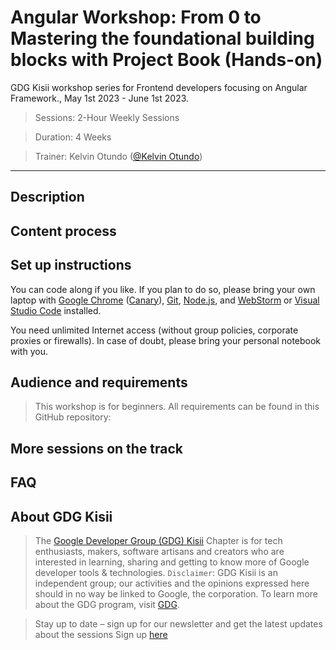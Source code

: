 # Angular Workshop: From 0 to Mastering the foundational building blocks with Project Book (Hands-on)
GDG Kisii workshop series for Frontend developers focusing on Angular Framework., May 1st 2023 - June 1st 2023.
> Sessions: 2-Hour Weekly Sessions

> Duration: 4 Weeks

> Trainer: Kelvin Otundo ([@Kelvin Otundo](https://twitter.com/kelvinotundoKE))

---
## Description

## Content process

## Set up instructions
You can code along if you like. If you plan to do so, please bring your own laptop with [Google Chrome](https://www.google.com/chrome/) ([Canary](https://www.google.com/chrome/canary/)), [Git](https://git-scm.com/), [Node.js](https://nodejs.org/), and [WebStorm](https://www.jetbrains.com/webstorm/) or [Visual Studio Code](https://code.visualstudio.com/) installed.

You need unlimited Internet access (without group policies, corporate proxies or firewalls). In case of doubt, please bring your personal notebook with you.

## Audience and requirements
>This workshop is for beginners. All requirements can be found in this GitHub repository: 

## More sessions on the track

## FAQ


## About GDG Kisii
> The [Google Developer Group (GDG) Kisii](https://gdg.community.dev/gdg-kisii/) Chapter is for tech enthusiasts, makers, software artisans and creators who are interested in learning, sharing and getting to know more of Google developer tools & technologies. 
> `Disclaimer`: GDG Kisii is an independent group; our activities and the opinions expressed here should in no way be linked to Google, the corporation. To learn more about the GDG program, visit [GDG](https://developers.google.com/community/gdg/).

> Stay up to date – sign up for our newsletter and get the latest updates about the sessions
> Sign up [here](https://gdg.community.dev/gdg-kisii/)

